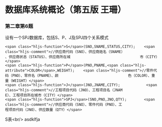 # 数据库系统概论（第五版 王珊）

### 第二章第6题

设有一个SPJ数据库，包括S、P、J及SPJ四个关系模式

    <span class="hljs-function">S</span>(SNO,SNAME,STATUS,CITY);    <span class="hljs-comment">//供应商代码（SNO）、供应商姓名（SNAME）                                、供应商状态（STATUS）、供应商所在城                                市（CITY）</span>
    <span class="hljs-function">P</span>(PNO,PNAME,<span class="hljs-attribute">COLOR</span>,WEIGHT);    <span class="hljs-comment">//零件代码（PNO）、零件名（PNAME）、颜                                色（COLOR）、重量（WEIGHT）</span>
    <span class="hljs-function">J</span>(JNO,JNAME,CITY);            <span class="hljs-comment">//工程项目代码（JNO）、工程项目名（JNAM                                E）、工程项目所在城市（CITY）</span>
    <span class="hljs-function">SPJ</span>(SNO,PNO,JNO,QTY);        <span class="hljs-comment">//供应商代码（SNO）、零件代码（PNO）、工                                程项目代码（JNO）、供应数量（QTY）</span>

S表&lt;br/&gt;
asdklfja
